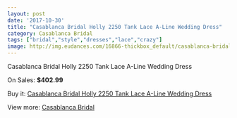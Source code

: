 ```yaml
---
layout: post
date: '2017-10-30'
title: "Casablanca Bridal Holly 2250 Tank Lace A-Line Wedding Dress"
category: Casablanca Bridal
tags: ["bridal","style","dresses","lace","crazy"]
image: http://img.eudances.com/16866-thickbox_default/casablanca-bridal-holly-2250-tank-lace-a-line-wedding-dress.jpg
---
```

Casablanca Bridal Holly 2250 Tank Lace A-Line Wedding Dress

On Sales: **$402.99**
<a href="https://www.eudances.com/en/casablanca-bridal/4947-casablanca-bridal-holly-2250-tank-lace-a-line-wedding-dress.html"><amp-img layout="responsive" width="600" height="600" src="//img.eudances.com/16866-thickbox_default/casablanca-bridal-holly-2250-tank-lace-a-line-wedding-dress.jpg" alt="Casablanca Bridal Holly 2250 Tank Lace A-Line Wedding Dress 0" /></a>
<a href="https://www.eudances.com/en/casablanca-bridal/4947-casablanca-bridal-holly-2250-tank-lace-a-line-wedding-dress.html"><amp-img layout="responsive" width="600" height="600" src="//img.eudances.com/16868-thickbox_default/casablanca-bridal-holly-2250-tank-lace-a-line-wedding-dress.jpg" alt="Casablanca Bridal Holly 2250 Tank Lace A-Line Wedding Dress 1" /></a>
<a href="https://www.eudances.com/en/casablanca-bridal/4947-casablanca-bridal-holly-2250-tank-lace-a-line-wedding-dress.html"><amp-img layout="responsive" width="600" height="600" src="//img.eudances.com/16867-thickbox_default/casablanca-bridal-holly-2250-tank-lace-a-line-wedding-dress.jpg" alt="Casablanca Bridal Holly 2250 Tank Lace A-Line Wedding Dress 2" /></a>

Buy it: [Casablanca Bridal Holly 2250 Tank Lace A-Line Wedding Dress](https://www.eudances.com/en/casablanca-bridal/4947-casablanca-bridal-holly-2250-tank-lace-a-line-wedding-dress.html "Casablanca Bridal Holly 2250 Tank Lace A-Line Wedding Dress")

View more: [Casablanca Bridal](https://www.eudances.com/en/4-casablanca-bridal "Casablanca Bridal")